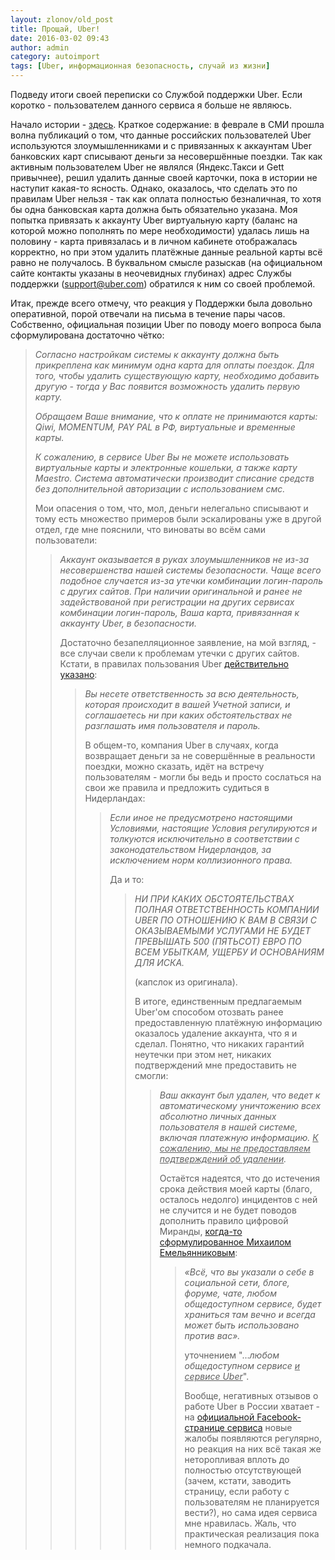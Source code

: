 ```yaml
---
layout: zlonov/old_post
title: Прощай, Uber!
date: 2016-03-02 09:43
author: admin
category: autoimport
tags: [Uber, информационная безопасность, случай из жизни]
---
```

Подведу итоги своей переписки со Службой поддержки Uber. Если коротко - пользователем данного сервиса я больше не являюсь.

Начало истории - <a href="https://zlonov.ru/2016/02/kak-udalit-akkaunt-uber/" target="_blank">здесь</a>. Краткое содержание: в феврале в СМИ прошла волна публикаций о том, что данные российских пользователей Uber используются злоумышленниками и с привязанных к аккаунтам Uber банковских карт списывают деньги за несовершённые поездки. Так как активным пользователем Uber не являлся (Яндекс.Такси и Gett привычнее), решил удалить данные своей карточки, пока в истории не наступит какая-то ясность. Однако, оказалось, что сделать это по правилам Uber нельзя - так как оплата полностью безналичная, то хотя бы одна банковская карта должна быть обязательно указана. Моя попытка привязать к аккаунту Uber виртуальную карту (баланс на которой можно пополнять по мере необходимости) удалась лишь на половину - карта привязалась и в личном кабинете отображалась корректно, но при этом удалить платёжные данные реальной карты всё равно не получалось. В буквальном смысле разыскав (на официальном сайте контакты указаны в неочевидных глубинах) адрес Службы поддержки (support@uber.com) обратился к ним со своей проблемой.

Итак, прежде всего отмечу, что реакция у Поддержки была довольно оперативной, порой отвечали на письма в течение пары часов. Собственно, официальная позиции Uber по поводу моего вопроса была сформулирована достаточно чётко:

<blockquote><em>Согласно настройкам системы к аккаунту должна быть прикреплена как минимум одна карта для оплаты поездок. Для того, чтобы удалить существующую карту, необходимо добавить другую - тогда у Вас появится возможность удалить первую карту.</em>

<em>Обращаем Ваше внимание, что к оплате не принимаются карты: Qiwi, MOMENTUM, PAY PAL в РФ, виртуальные и временные карты. </em>

<em>К сожалению, в сервисе Uber Вы не можете использовать виртуальные карты и электронные кошельки, а также карту Maestro. Система автоматически производит списание средств без дополнительной авторизации с использованием смс.</em>

Мои опасения о том, что, мол, деньги нелегально списывают и тому есть множество примеров были эскалированы уже в другой отдел, где мне пояснили, что виноваты во всём сами пользователи:

<blockquote><em>Аккаунт оказывается в руках злоумышленников не из-за несовершенства нашей системы безопасности. Чаще всего подобное случается из-за утечки комбинации логин-пароль с других сайтов. При наличии оригинальной и ранее не задействованой при регистрации на других сервисах комбинации логин-пароль, Ваша карта, привязанная к аккаунту Uber, в безопасности.</em>

Достаточно безапелляционное заявление, на мой взгляд, - все случаи свели к проблемам утечки с других сайтов. Кстати, в правилах пользования Uber <a href="https://www.uber.com/legal/rus/terms" target="_blank">действительно указано</a>:

<blockquote><em>Вы несете ответственность за всю деятельность, которая происходит в вашей Учетной записи, и соглашаетесь ни при каких обстоятельствах не разглашать имя пользователя и пароль.</em>

В общем-то, компания Uber в случаях, когда возвращает деньги за не совершённые в реальности поездки, можно сказать, идёт на встречу пользователям - могли бы ведь и просто сослаться на свои же правила и предложить судиться в Нидерландах:

<blockquote><em>Если иное не предусмотрено настоящими Условиями, настоящие Условия регулируются и толкуются исключительно в соответствии с законодательством Нидерландов, за исключением норм коллизионного права.</em>

Да и то:

<blockquote><em>НИ ПРИ КАКИХ ОБСТОЯТЕЛЬСТВАХ ПОЛНАЯ ОТВЕТСТВЕННОСТЬ КОМПАНИИ UBER ПО ОТНОШЕНИЮ К ВАМ В СВЯЗИ С ОКАЗЫВАЕМЫМИ УСЛУГАМИ НЕ БУДЕТ ПРЕВЫШАТЬ 500 (ПЯТЬСОТ) ЕВРО ПО ВСЕМ УБЫТКАМ, УЩЕРБУ И ОСНОВАНИЯМ ДЛЯ ИСКА.</em>

(капслок из оригинала).

В итоге, единственным предлагаемым Uber'ом способом отозвать ранее предоставленную платёжную информацию оказалось удаление аккаунта, что я и сделал. Понятно, что никаких гарантий неутечки при этом нет, никаких подтверждений мне предоставить не смогли:

<blockquote><em>Ваш аккаунт был удален, что ведет к автоматическому уничтожению всех абсолютно личных данных пользователя в нашей системе, включая платежную информацию. <span style="text-decoration: underline;">К сожалению, мы не предоставляем подтверждений об удалении</span>.</em>

Остаётся надеятся, что до истечения срока действия моей карты (благо, осталось недолго) инцидентов с ней не случится и не будет поводов дополнить правило цифровой Миранды, <a href="http://emeliyannikov.blogspot.ru/2011/07/blog-post_08.html" target="_blank">когда-то сформулированное Михаилом Емельянниковым</a>:

<blockquote><em> «Всё, что вы указали о себе в социальной сети, блоге, форуме, чате, любом общедоступном сервисе, будет храниться там вечно и всегда может быть использовано против вас».</em>

уточнением "...<em>любом общедоступном сервисе <span style="text-decoration: underline;">и сервисе Uber</span></em>".

Вообще, негативных отзывов о работе Uber в России хватает - на <a href="https://www.facebook.com/UberRussia/posts_to_page/" target="_blank">официальной Facebook-странице сервиса</a> новые жалобы появляются регулярно, но реакция на них всё такая же неторопливая вплоть до полностью отсутствующей (зачем, кстати, заводить страницу, если работу с пользователям не планируется вести?), но сама идея сервиса мне нравилась. Жаль, что практическая реализация пока немного подкачала.

